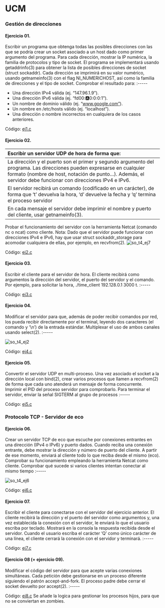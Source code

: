 # UCM

### Gestión de direcciones

#### Ejercicio 01.
Escribir un programa que obtenga todas las posibles direcciones con las que se podría crear un socket asociado a un host dado como primer argumento del programa. Para cada dirección, mostrar la IP numérica, la familia de protocolos y tipo de socket. El programa se implementará usando getaddrinfo(3) para obtener la lista de posibles direcciones de socket (struct sockaddr). Cada dirección se imprimirá en su valor numérico, usando getnameinfo(3) con el flag NI_NUMERICHOST, así como la familia de direcciones y el tipo de socket. Comprobar el resultado para:
:-----
- Una dirección IPv4 válida (ej. “147.96.1.9”).
- Una dirección IPv6 válida (ej. “fd00::a:0:0:0:1”).
- Un nombre de dominio válido (ej. “www.google.com”).
- Un nombre en /etc/hosts válido (ej. “localhost”).
- Una dirección o nombre incorrectos en cualquiera de los casos anteriores.

Código: [ej1.c](https://github.com/Danipiza/UCM/blob/main/4to/1er_cuatrimestre/ASOR/SO/T4/ej1.c)


#### Ejercicio 02.

| Escribir un servidor UDP de hora de forma que: |
| :-----  |
| La dirección y el puerto son el primer y segundo argumento del programa. Las direcciones pueden expresarse en cualquier formato (nombre de host, notación de punto…). Además, el servidor debe funcionar con direcciones IPv4 e IPv6. |
| El servidor recibirá un comando (codificado en un carácter), de forma que ‘t’ devuelva la hora, ‘d’ devuelve la fecha y ‘q’ termina el proceso servidor |
| En cada mensaje el servidor debe imprimir el nombre y puerto del cliente, usar getnameinfo(3). |


Probar el funcionamiento del servidor con la herramienta Netcat (comando nc o ncat) como cliente. Nota: Dado que el servidor puede funcionar con direcciones IPv4 e IPv6, hay que usar struct sockaddr_storage para acomodar cualquiera de ellas, por ejemplo, en recvfrom(2).
![so_t4_ej7](https://github.com/Danipiza/UCM/assets/98972125/2a752716-4549-4566-9a29-eb7d0cb42acb)

Código: [ej2.c](https://github.com/Danipiza/UCM/blob/main/4to/1er_cuatrimestre/ASOR/SO/T4/ej2.c)



#### Ejercicio 03.
Escribir el cliente para el servidor de hora. El cliente recibirá como argumentos la dirección del servidor, el puerto del servidor y el comando. Por ejemplo, para solicitar la hora, ./time_client 192.128.0.1 3000 t.
:-----

Código: [ej3.c](https://github.com/Danipiza/UCM/blob/main/4to/1er_cuatrimestre/ASOR/SO/T4/ej3.c)



#### Ejercicio 04.
Modificar el servidor para que, además de poder recibir comandos por red, los pueda recibir directamente por el terminal, leyendo dos caracteres (el comando y ‘\n’) de la entrada estándar. Multiplexar el uso de ambos canales usando select(2).
:-----

![so_t4_ej2](https://github.com/Danipiza/UCM/assets/98972125/7c8ab955-2891-4f09-b92f-7fe83b331f70)

Código: [ej4.c](https://github.com/Danipiza/UCM/blob/main/4to/1er_cuatrimestre/ASOR/SO/T4/ej4.c)



#### Ejercicio 05.
Convertir el servidor UDP en multi-proceso. Una vez asociado el socket a la dirección local con bind(2), crear varios procesos que llamen a recvfrom(2) de forma que cada uno atenderá un mensaje de forma concurrente. Imprimir el PID del proceso servidor para comprobarlo. Para terminar el servidor, enviar la señal SIGTERM al grupo de procesos
:-----

Código: [ej5.c](https://github.com/Danipiza/UCM/blob/main/4to/1er_cuatrimestre/ASOR/SO/T4/ej5.c)

### Protocolo TCP - Servidor de eco

#### Ejercicio 06.
Crear un servidor TCP de eco que escuche por conexiones entrantes en una dirección (IPv4 o IPv6) y puerto dados. Cuando reciba una conexión entrante, debe mostrar la dirección y número de puerto del cliente. A partir de ese momento, enviará al cliente todo lo que reciba desde el mismo (eco). Comprobar su funcionamiento empleando la herramienta Netcat como cliente. Comprobar qué sucede si varios clientes intentan conectar al mismo tiempo
:-----

![so_t4_ej6](https://github.com/Danipiza/UCM/assets/98972125/c2485ca7-478d-4cc5-b890-b47804031c76)

Código: [ej6.c](https://github.com/Danipiza/UCM/blob/main/4to/1er_cuatrimestre/ASOR/SO/T4/ej6.c)



#### Ejercicio 07.
Escribir el cliente para conectarse con el servidor del ejercicio anterior. El cliente recibirá la dirección y el puerto del servidor como argumentos y, una vez establecida la conexión con el servidor, le enviará lo que el usuario escriba por teclado. Mostrará en la consola la respuesta recibida desde el servidor. Cuando el usuario escriba el carácter ‘Q’ como único carácter de una línea, el cliente cerrará la conexión con el servidor y terminará.
:-----

Código: [ej7.c](https://github.com/Danipiza/UCM/blob/main/4to/1er_cuatrimestre/ASOR/SO/T4/ej7.c)



#### Ejercicio 08 (+ ejercicio 09).
Modificar el código del servidor para que acepte varias conexiones simultáneas. Cada petición debe gestionarse en un proceso diferente siguiendo el patrón accept-and-fork. El proceso padre debe cerrar el socket devuelto por accept(2). 
:-----

Código: [ej8.c](https://github.com/Danipiza/UCM/blob/main/4to/1er_cuatrimestre/ASOR/SO/T4/ej8.c)
Se añade la logica para gestionar los procesos hijos, para que no se conviertan en zombies.


